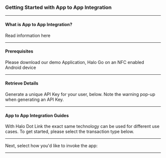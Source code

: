 ### Getting Started with App to App Integration
------

#### What is App to App Integration?

Read information here

<hr />

#### Prerequisites

Please download our demo Application, Halo Go on an NFC enabled Android device

<hr />

#### Retrieve Details

Generate a unique API Key for your user, below. Note the warning pop-up when generating an API Key.

<hr />


#### App to App Integration Guides

With Halo Dot Link the exact same technology can be used for different use cases. To get started, please select the transaction type below.

<hr />

Next, select how you'd like to invoke the app:

<hr />
